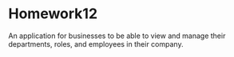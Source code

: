 # Homework12

An application for businesses to be able to view and manage their departments, roles, and employees in their company.
